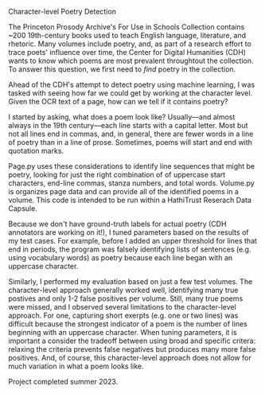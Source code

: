 Character-level Poetry Detection 

The Princeton Prosody Archive's For Use in Schools Collection contains ~200 19th-century books used to teach English language, 
literature, and rhetoric. Many volumes include poetry, and, as part of a research effort to trace poets' influence over time, the Center for 
Digital Humanities (CDH) wants to know which poems are most prevalent throughtout the collection. To answer this question, we first need 
to *find* poetry in the collection. 

Ahead of the CDH's attempt to detect poetry using machine learning, I was tasked with seeing how far we could get by working at the character level. Given the OCR text of a page, how can we tell if it contains poetry? 

I started by asking, what does a poem look like? Usually—and almost always in the 19th century—each line starts with a capital letter. Most but not all lines end in commas, and, in general, there are fewer words in a line of poetry than in a line of prose. Sometimes, poems will start and end with quotation marks. 

Page.py uses these considerations to identify line sequences that might be poetry, looking for just the right combination of  of uppercase start characters, end-line commas, stanza numbers, and total words. Volume.py is organizes page data and can provide all of the identified poems in a volume. This code is intended to be run within a HathiTrust Reserach Data Capsule.

Because we don't have ground-truth labels for actual poetry (CDH annotators are working on it!), I tuned parameters based on the results of my test cases. For example, before I added an upper threshold for lines that end in periods, the program was falsely identifying lists of sentences (e.g. using vocabulary words) as poetry because each line began with an uppercase character. 

Similarly, I performed my evaluation based on just a few test volumes. The character-level approach generally worked well, identifying many true postives and only 1-2 false positives per volume. Still, many true poems were missed, and I observed several limitations to the character-level approach. For one, capturing short exerpts (e.g. one or two lines) was difficult because the strongest indicator of a poem is the number of lines beginning with an uppercase character. When tuning parameters, it is important a consider the tradeoff between using broad and specific critera: relaxing the criteria prevents false negatives but produces many more false positives. And, of course, this character-level approach does not allow for much variation in what a poem looks like. 

Project completed summer 2023. 
